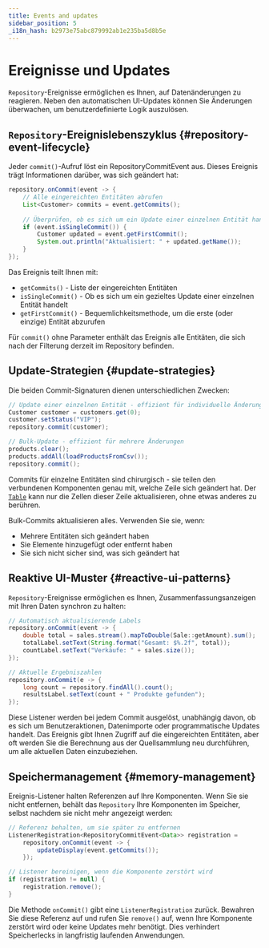 ```yaml
---
title: Events and updates
sidebar_position: 5
_i18n_hash: b2973e75abc879992ab1e235ba5d8b5e
---
```

<!-- vale off -->
# Ereignisse und Updates <DocChip chip='since' label='24.00' />
<!-- vale on -->

`Repository`-Ereignisse ermöglichen es Ihnen, auf Datenänderungen zu reagieren. Neben den automatischen UI-Updates können Sie Änderungen überwachen, um benutzerdefinierte Logik auszulösen.

## `Repository`-Ereignislebenszyklus {#repository-event-lifecycle}

Jeder `commit()`-Aufruf löst ein <JavadocLink type="data" location="com/webforj/data/repository/event/RepositoryCommitEvent" code="true">RepositoryCommitEvent</JavadocLink> aus. Dieses Ereignis trägt Informationen darüber, was sich geändert hat:

```java
repository.onCommit(event -> {
    // Alle eingereichten Entitäten abrufen
    List<Customer> commits = event.getCommits();
    
    // Überprüfen, ob es sich um ein Update einer einzelnen Entität handelt
    if (event.isSingleCommit()) {
        Customer updated = event.getFirstCommit();
        System.out.println("Aktualisiert: " + updated.getName());
    }
});
```

Das Ereignis teilt Ihnen mit:
- `getCommits()` - Liste der eingereichten Entitäten
- `isSingleCommit()` - Ob es sich um ein gezieltes Update einer einzelnen Entität handelt
- `getFirstCommit()` - Bequemlichkeitsmethode, um die erste (oder einzige) Entität abzurufen

Für `commit()` ohne Parameter enthält das Ereignis alle Entitäten, die sich nach der Filterung derzeit im Repository befinden.

## Update-Strategien {#update-strategies}

Die beiden Commit-Signaturen dienen unterschiedlichen Zwecken:

```java
// Update einer einzelnen Entität - effizient für individuelle Änderungen
Customer customer = customers.get(0);
customer.setStatus("VIP");
repository.commit(customer);

// Bulk-Update - effizient für mehrere Änderungen
products.clear();
products.addAll(loadProductsFromCsv());
repository.commit();
```

Commits für einzelne Entitäten sind chirurgisch - sie teilen den verbundenen Komponenten genau mit, welche Zeile sich geändert hat. Der [`Table`](../../components/table/overview) kann nur die Zellen dieser Zeile aktualisieren, ohne etwas anderes zu berühren.

Bulk-Commits aktualisieren alles. Verwenden Sie sie, wenn:
- Mehrere Entitäten sich geändert haben
- Sie Elemente hinzugefügt oder entfernt haben
- Sie sich nicht sicher sind, was sich geändert hat

## Reaktive UI-Muster {#reactive-ui-patterns}

`Repository`-Ereignisse ermöglichen es Ihnen, Zusammenfassungsanzeigen mit Ihren Daten synchron zu halten:

```java
// Automatisch aktualisierende Labels
repository.onCommit(event -> {
    double total = sales.stream().mapToDouble(Sale::getAmount).sum();
    totalLabel.setText(String.format("Gesamt: $%.2f", total));
    countLabel.setText("Verkäufe: " + sales.size());
});

// Aktuelle Ergebniszahlen
repository.onCommit(e -> {
    long count = repository.findAll().count();
    resultsLabel.setText(count + " Produkte gefunden");
});
```

Diese Listener werden bei jedem Commit ausgelöst, unabhängig davon, ob es sich um Benutzeraktionen, Datenimporte oder programmatische Updates handelt. Das Ereignis gibt Ihnen Zugriff auf die eingereichten Entitäten, aber oft werden Sie die Berechnung aus der Quellsammlung neu durchführen, um alle aktuellen Daten einzubeziehen.

## Speichermanagement {#memory-management}

Ereignis-Listener halten Referenzen auf Ihre Komponenten. Wenn Sie sie nicht entfernen, behält das `Repository` Ihre Komponenten im Speicher, selbst nachdem sie nicht mehr angezeigt werden:

```java
// Referenz behalten, um sie später zu entfernen
ListenerRegistration<RepositoryCommitEvent<Data>> registration = 
    repository.onCommit(event -> {
        updateDisplay(event.getCommits());
    });

// Listener bereinigen, wenn die Komponente zerstört wird
if (registration != null) {
    registration.remove();
}
```

Die Methode `onCommit()` gibt eine `ListenerRegistration` zurück. Bewahren Sie diese Referenz auf und rufen Sie `remove()` auf, wenn Ihre Komponente zerstört wird oder keine Updates mehr benötigt. Dies verhindert Speicherlecks in langfristig laufenden Anwendungen.
